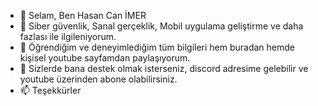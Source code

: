 - 👋 Selam, Ben Hasan Can İMER 
- 👀 Siber güvenlik, Sanal gerçeklik, Mobil uygulama geliştirme ve daha fazlası ile ilgileniyorum.
- 🌱 Öğrendiğim ve deneyimlediğim tüm bilgileri hem buradan hemde kişisel youtube sayfamdan paylaşıyorum.
- 💞️ Sizlerde bana destek olmak isterseniz, discord adresime gelebilir ve youtube üzerinden abone olabilirsiniz.
- 📫 Teşekkürler 

<!---
mycimer
--->
